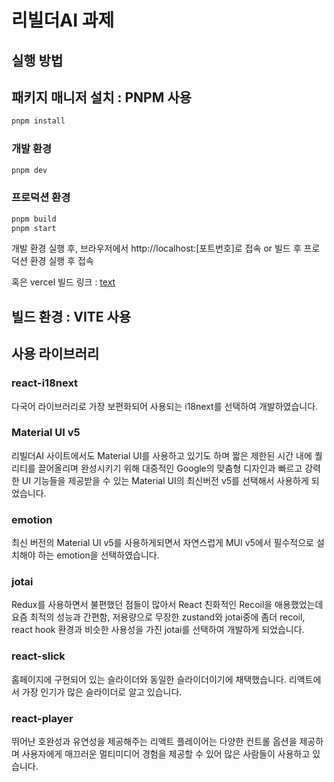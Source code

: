 # **리빌더AI 과제**

## **실행 방법**

## 패키지 매니저 설치 : PNPM 사용

```bash
pnpm install
```

### **개발 환경**

```bash
pnpm dev
```

### **프로덕션 환경**

```bash
pnpm build
pnpm start
```

개발 환경 실행 후, 브라우저에서 http://localhost:[포트번호]로 접속 or 빌드 후 프로덕션 환경 실행 후 접속

혹은 vercel 빌드 링크 : [text](https://rebuilder-ai.vercel.app/service)

## 빌드 환경 : VITE 사용

## **사용 라이브러리**

### react-i18next

다국어 라이브러리로 가장 보편화되어 사용되는 i18next를 선택하여 개발하였습니다.

### Material UI v5

리빌더AI 사이트에서도 Material UI를 사용하고 있기도 하며 짧은 제한된 시간 내에 퀄리티를 끌어올리며 완성시키기 위해 대중적인 Google의 맞춤형 디자인과 빠르고 강력한 UI 기능들을 제공받을 수 있는 Material UI의 최신버전 v5를 선택해서 사용하게 되었습니다.

### emotion

최신 버전의 Material UI v5를 사용하게되면서 자연스럽게 MUI v5에서 필수적으로 설치해야 하는 emotion을 선택하였습니다.

### jotai

Redux를 사용하면서 불편했던 점들이 많아서 React 친화적인 Recoil을 애용했었는데 요즘 최적의 성능과 간편함, 저용량으로 무장한 zustand와 jotai중에 좀더 recoil, react hook 환경과 비슷한 사용성을 가진 jotai를 선택하여 개발하게 되었습니다.

### react-slick

홈페이지에 구현되어 있는 슬라이더와 동일한 슬라이더이기에 채택했습니다. 리액트에서 가장 인기가 많은 슬라이더로 알고 있습니다.

### react-player

뛰어난 호완성과 유연성을 제공해주는 리액트 플레이어는 다양한 컨트롤 옵션을 제공하며 사용자에게 매끄러운 멀티미디어 경험을 제공할 수 있어 많은 사람들이 사용하고 있습니다.
